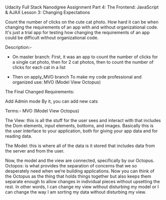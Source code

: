 Udacity Full Stack Nanodgree Assignment
Part 4: The Frontend: JavaScript & AJAX
Lesson 3: Changing Expectations

Count the number of clicks on the cute cat photo.
How hard it can be when changing the requirements of an app with and without organizational code.
It's just a trial app for testing how changing the requirements of an app could be difficult without organizational code.

Description:-

* On master branch:
First, it was an app to count the number of clicks for a single cat photo,
then for 2 cat photos,
then to count the number of clicks for each cat in a list

* Then on apply_MVO branch
To make my code professional and organized use:
MVO (Model View Octopus)

The Final Changed Requirements:

Add Admin mode
By it, you can add new cats

Terms:-
MVO (Model View Octopus)

The View: this is all the stuff for the user sees and interact with that includes the Dom elements, input elements, bottoms, and images. Basically this is the user interface to your application, both for giving your app data and for reading data.

The Model: this is where all of the data is it stored that includes data from the server and from the user.

Now, the model and the view are connected, specifically by our Octopus.
Octopos: is what provides the separation of concerns that we so desperately need when we’re building applications. Now you can think of the Octopus as the thing that holds things together but also keeps them separate enough to allow changes in individual pieces without upsetting the rest. In other words, I can change my view without disturbing my model or I can change the way I am sorting my data without disturbing my view.


